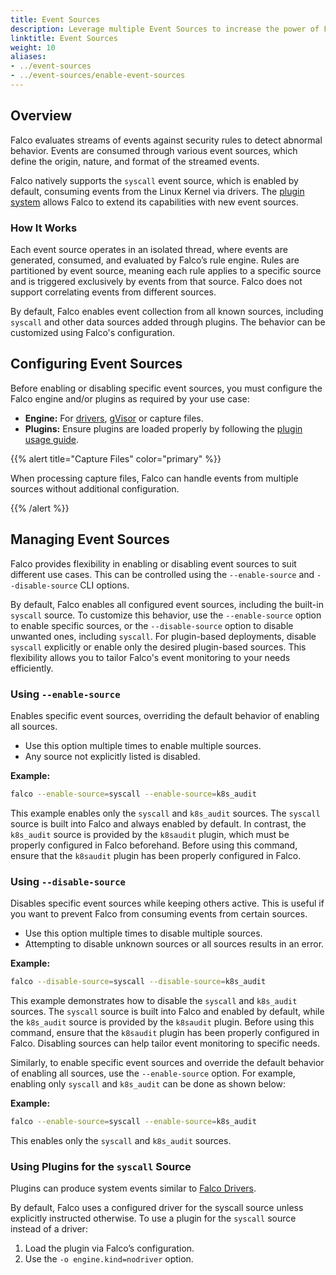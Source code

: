 ```yaml
---
title: Event Sources
description: Leverage multiple Event Sources to increase the power of Falco
linktitle: Event Sources
weight: 10
aliases:
- ../event-sources
- ../event-sources/enable-event-sources
---
```

## Overview

Falco evaluates streams of events against security rules to detect abnormal behavior. Events are consumed through various event sources, which define the origin, nature, and format of the streamed events.

Falco natively supports the `syscall` event source, which is enabled by default, consuming events from the Linux Kernel via drivers. The [plugin system](/docs/event-sources/plugins/) allows Falco to extend its capabilities with new event sources.

### How It Works

Each event source operates in an isolated thread, where events are generated, consumed, and evaluated by Falco’s rule engine. Rules are partitioned by event source, meaning each rule applies to a specific source and is triggered exclusively by events from that source. Falco does not support correlating events from different sources.

By default, Falco enables event collection from all known sources, including `syscall` and other data sources added through plugins. The behavior can be customized using Falco's configuration.

## Configuring Event Sources

Before enabling or disabling specific event sources, you must configure the Falco engine and/or plugins as required by your use case:

- **Engine:** For [drivers](/docs/concepts/event-sources/kernel/), [gVisor](/docs/concepts/event-sources/gvisor/) or capture files. 
- **Plugins:** Ensure plugins are loaded properly by following the [plugin usage guide](https://falco.org/docs/plugins/usage/#loading-plugins-in-falco).

{{% alert title="Capture Files" color="primary" %}}

When processing capture files, Falco can handle events from multiple sources without additional configuration.

{{% /alert %}}

## Managing Event Sources

Falco provides flexibility in enabling or disabling event sources to suit different use cases. This can be controlled using the `--enable-source` and `--disable-source` CLI options.

By default, Falco enables all configured event sources, including the built-in `syscall` source. To customize this behavior, use the `--enable-source` option to enable specific sources, or the `--disable-source` option to disable unwanted ones, including `syscall`. For plugin-based deployments, disable `syscall` explicitly or enable only the desired plugin-based sources. This flexibility allows you to tailor Falco's event monitoring to your needs efficiently.

### Using `--enable-source`

Enables specific event sources, overriding the default behavior of enabling all sources.

- Use this option multiple times to enable multiple sources.
- Any source not explicitly listed is disabled.

**Example:**

```bash
falco --enable-source=syscall --enable-source=k8s_audit
```

This example enables only the `syscall` and `k8s_audit` sources. The `syscall` source is built into Falco and always enabled by default. In contrast, the `k8s_audit` source is provided by the `k8saudit` plugin, which must be properly configured in Falco beforehand. Before using this command, ensure that the `k8saudit` plugin has been properly configured in Falco.

### Using `--disable-source`

Disables specific event sources while keeping others active. This is useful if you want to prevent Falco from consuming events from certain sources.

- Use this option multiple times to disable multiple sources.
- Attempting to disable unknown sources or all sources results in an error.

**Example:**

```bash
falco --disable-source=syscall --disable-source=k8s_audit
```

This example demonstrates how to disable the `syscall` and `k8s_audit` sources. The `syscall` source is built into Falco and enabled by default, while the `k8s_audit` source is provided by the `k8saudit` plugin. Before using this command, ensure that the `k8saudit` plugin has been properly configured in Falco. Disabling sources can help tailor event monitoring to specific needs.

Similarly, to enable specific event sources and override the default behavior of enabling all sources, use the `--enable-source` option. For example, enabling only `syscall` and `k8s_audit` can be done as shown below:

**Example:**

```bash
falco --enable-source=syscall --enable-source=k8s_audit
```

This enables only the `syscall` and `k8s_audit` sources.

### Using Plugins for the `syscall` Source

Plugins can produce system events similar to [Falco Drivers](/docs/concepts/event-sources/kernel/).

By default, Falco uses a configured driver for the syscall source unless explicitly instructed otherwise. To use a plugin for the `syscall` source instead of a driver:

1. Load the plugin via Falco’s configuration.
2. Use the `-o engine.kind=nodriver` option.
